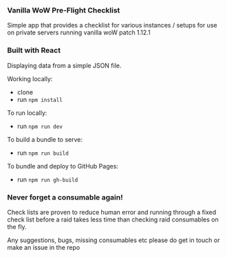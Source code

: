### Vanilla WoW Pre-Flight Checklist
Simple app that provides a checklist for various instances / setups for use on private servers running vanilla woW patch 1.12.1

### Built with React
Displaying data from a simple JSON file.

Working locally:
- clone
- run `npm install`

To run locally:
- run `npm run dev`

To build a bundle to serve:
- run `npm run build`

To bundle and deploy to GitHub Pages:
- run `npm run gh-build`

### Never forget a consumable again!
Check lists are proven to reduce human error and running through a fixed check list before a raid takes less time than checking raid consumables on the fly.

Any suggestions, bugs, missing consumables etc please do get in touch or make an issue in the repo
